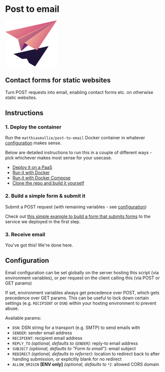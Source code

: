 # Post to email

![Image by fullvector on Freepik](instructions/assets/logo.png)

## Contact forms for static websites

Turn POST requests into email, enabling contact forms etc. on otherwise static websites.


## Instructions

### 1. Deploy the container

Run the `matthiasmullie/post-to-email` Docker container in whatever [configuration](#configuration) makes sense.

Below are detailed instructions to run this in a couple of different ways - pick whichever makes most sense for your usecase.

- [Deploy it on a PaaS](instructions/1-paas.md)
- [Run it with Docker](instructions/1-docker.md)
- [Run it with Docker Compose](instructions/1-docker-compose.md)
- [Clone the repo and build it yourself](instructions/1-byo.md)


### 2. Build a simple form & submit it

Submit a POST request (with remaining variables - see [configuration](#configuration))

Check out [this simple example to build a form that submits forms](instructions/2-form.md) to the service we deployed in the first step.


### 3. Receive email

You've got this! We're done here.


## Configuration

Email configuration can be set globally on the server hosting this script (via environment variables), or per request on the client calling this (via POST or GET params)

If set, environment variables always get precedence over POST, which gets precedence over GET params.
This can be useful to lock down certain settings (e.g. `RECIPIENT` or `DSN`) within your hosting environment to prevent abuse.

Available params:

* `DSN`: DSN string for a transport (e.g. SMTP) to send emails with
* `SENDER`: sender email address
* `RECIPIENT`: recipient email address
* `REPLY_TO` *(optional, defaults to `SENDER`)*: reply-to email address
* `SUBJECT` *(optional, defaults to "Form to email")*: email subject
* `REDIRECT` *(optional, defaults to referrer)*: location to redirect back to after handing submission, or explicitly blank for no redirect
* `ALLOW_ORIGIN` **[ENV only]** *(optional, defaults to `*`)*: allowed CORS domain
